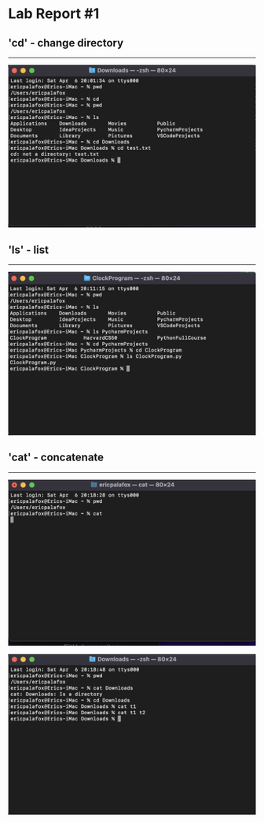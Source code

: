 # Lab Report #1

## 'cd' - change directory
***
![Image](cd.png)

## 'ls' - list
***
![Image](ls.png)

## 'cat' - concatenate
***
![Image](cat1.png)

![Image](cat2.png)
